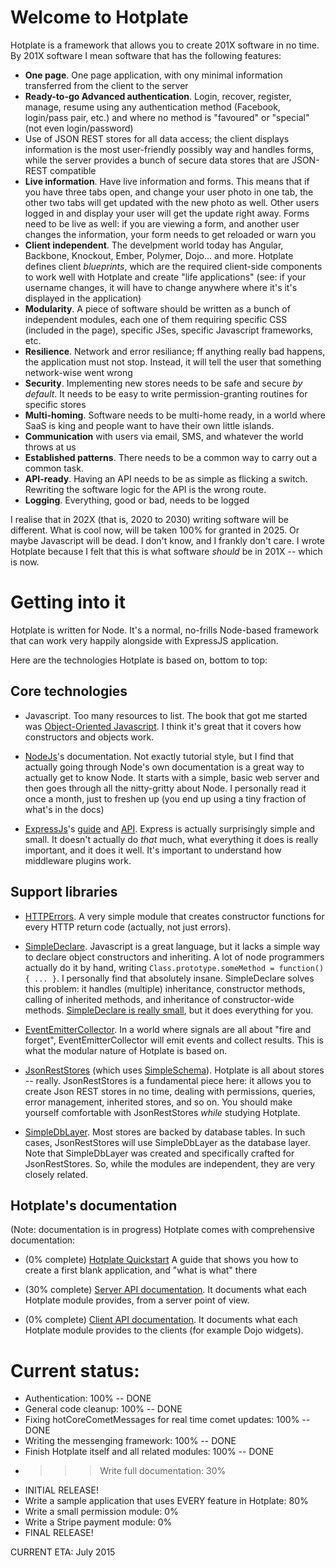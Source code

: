 Welcome to Hotplate
===================

Hotplate is a framework that allows you to create 201X software in no time.
By 201X software I mean software that has the following features:

* **One page**. One page application, with ony minimal information transferred from the client to the server
* **Ready-to-go Advanced authentication**. Login, recover, register, manage, resume using any authentication method (Facebook, login/pass pair, etc.) and where no method is "favoured" or "special" (not even login/password)
* Use of JSON REST stores for all data access; the client displays information is the most user-friendly possibly way and handles forms, while the server  provides a bunch of secure data stores that are JSON-REST compatible 
* **Live information**. Have live information and forms. This means that if you have three tabs open, and change your user photo in one tab, the other two tabs will get updated with the new photo as well. Other users logged in and display your user will get the update right away. Forms need to be live as well: if you are viewing a form, and another user changes the information, your form needs to get reloaded or warn you
* **Client independent**. The develpment world today has Angular, Backbone, Knockout, Ember, Polymer, Dojo... and more. Hotplate defines client _blueprints_, which are the required client-side components to work well with Hotplate and create "life applications" (see: if your username changes, it will have to change anywhere where it's it's displayed in the application)
* **Modularity**. A piece of software should be written as a bunch of independent modules, each one of them requiring specific CSS (included in the page), specific JSes, specific Javascript frameworks, etc.
* **Resilience**. Network and error resiliance; ff anything really bad happens, the application must not stop. Instead, it will tell the user that something network-wise went wrong
* **Security**. Implementing new stores needs to be safe and secure _by default_. It needs to be easy to write permission-granting routines for specific stores
* **Multi-homing**. Software needs to be multi-home ready, in a world where SaaS is king and people want to have their own little islands.
* **Communication** with users via email, SMS,  and whatever the world throws at us
* **Established patterns**. There needs to be a common way to carry out a common task.
* **API-ready**. Having an API needs to be as simple as flicking a switch. Rewriting the software logic for the API is the wrong route.
* **Logging**. Everything, good or bad, needs to be logged

I realise that in 202X (that is, 2020 to 2030) writing software will be different. What is cool now, will be taken 100% for granted in 2025. Or maybe Javascript will be dead. I don't know, and I frankly don't care. I wrote Hotplate because I felt that this is what software _should_ be in 201X -- which is now.

# Getting into it

Hotplate is written for Node. It's a normal, no-frills Node-based framework that can work very happily alongside with ExpressJS application.

Here are the technologies Hotplate is based on, bottom to top:

## Core technologies

* Javascript. Too many resources to list. The book that got me started was [Object-Oriented Javascript](http://www.amazon.com/dp/1847194141). I think it's great that it covers how constructors and objects work.

* [NodeJs](http://nodejs.org/api/all.html)'s documentation. Not exactly tutorial style, but I find that actually going through Node's own documentation is a great way to actually get to know Node. It starts with a simple, basic web server and then goes through all the nitty-gritty about Node. I personally read it once a month, just to freshen up (you end up using a tiny fraction of what's in the docs)

* [ExpressJs](http://expressjs.com/)'s [guide](http://expressjs.com/guide.html) and [API](http://expressjs.com/api.html). Express is actually surprisingly simple and small. It doesn't actually do *that* much, what everything it does is really important, and it does it well. It's important to understand how middleware plugins work.

## Support libraries

* [HTTPErrors](https://github.com/mercmobily/HTTPErrors). A very simple module that creates constructor functions for every HTTP return code (actually, not just errors).

* [SimpleDeclare](https://github.com/mercmobily/simpleDeclare). Javascript is a great language, but it lacks a simple way to declare object constructors and inheriting. A lot of node programmers actually do it by hand, writing `Class.prototype.someMethod = function(){ ... }`. I personally find that absolutely insane. SimpleDeclare solves this problem: it handles (multiple) inheritance, constructor methods, calling of inherited methods, and inheritance of constructor-wide methods. [SimpleDeclare is really small](https://github.com/mercmobily/simpleDeclare/blob/master/declare.js), but it does everything for you.

* [EventEmitterCollector](https://github.com/mercmobily/EventEmitterCollector). In a world where signals are all about "fire and forget", EventEmitterCollector will emit events and collect results. This is what the modular nature of Hotplate is based on.

* [JsonRestStores](https://github.com/mercmobily/JsonRestStores) (which uses [SimpleSchema](https://github.com/mercmobily/SimpleSchema)). Hotplate is all about stores -- really. JsonRestStores is a fundamental piece here: it allows you to create Json REST stores in no time, dealing with permissions, queries, error management, inherited stores, and so on. You should make yourself comfortable with JsonRestStores _while_ studying Hotplate.

* [SimpleDbLayer](https://github.com/mercmobily/simpledblayer). Most stores are backed by database tables. In such cases, JsonRestStores will use SimpleDbLayer as the database layer. Note that SimpleDbLayer was created and specifically crafted for JsonRestStores. So, while the modules are independent, they are very closely related.

## Hotplate's documentation

(Note: documentation is in progress)
Hotplate comes with comprehensive documentation:

* (0% complete) [Hotplate Quickstart]() A guide that shows you how to create a first blank application, and "what is what" there

* (30% complete) [Server API documentation](http://www.hotplatejs.com/serverAPI/index.html). It documents what each Hotplate module provides, from a server point of view.

* (0% complete) [Client API documentation](http://www.hotplatejs.com/clientAPI/index.html). It documents what each Hotplate module provides to the clients (for example Dojo widgets).

# Current status:

* Authentication: 100% -- DONE
* General code cleanup: 100% -- DONE
* Fixing hotCoreCometMessages for real time comet updates: 100% -- DONE
* Writing the messenging framework: 100% -- DONE
* Finish Hotplate itself and all related modules: 100% -- DONE
* >>> Write full documentation: 30%
* INITIAL RELEASE!
* Write a sample application that uses EVERY feature in Hotplate: 80%
* Write a small permission module: 0%
* Write a Stripe payment module: 0%
* FINAL RELEASE!

CURRENT ETA: July 2015
